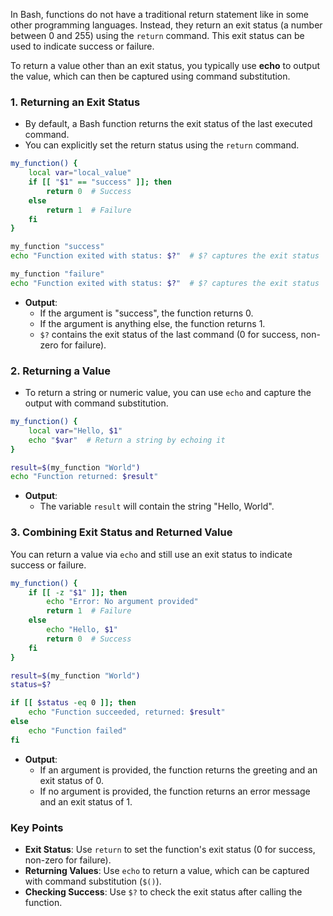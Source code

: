In Bash, functions do not have a traditional return statement like in some other programming languages. Instead, they return an exit status (a number between 0 and 255) using the `return` command. This exit status can be used to indicate success or failure.

To return a value other than an exit status, you typically use **echo** to output the value, which can then be captured using command substitution.

### **1. Returning an Exit Status**
- By default, a Bash function returns the exit status of the last executed command.
- You can explicitly set the return status using the `return` command.

```bash
my_function() {
    local var="local_value"
    if [[ "$1" == "success" ]]; then
        return 0  # Success
    else
        return 1  # Failure
    fi
}

my_function "success"
echo "Function exited with status: $?"  # $? captures the exit status

my_function "failure"
echo "Function exited with status: $?"  # $? captures the exit status
```
- **Output**:
  - If the argument is "success", the function returns 0.
  - If the argument is anything else, the function returns 1.
  - `$?` contains the exit status of the last command (0 for success, non-zero for failure).

### **2. Returning a Value**
- To return a string or numeric value, you can use `echo` and capture the output with command substitution.

```bash
my_function() {
    local var="Hello, $1"
    echo "$var"  # Return a string by echoing it
}

result=$(my_function "World")
echo "Function returned: $result"
```
- **Output**:
  - The variable `result` will contain the string "Hello, World".

### **3. Combining Exit Status and Returned Value**
You can return a value via `echo` and still use an exit status to indicate success or failure.

```bash
my_function() {
    if [[ -z "$1" ]]; then
        echo "Error: No argument provided"
        return 1  # Failure
    else
        echo "Hello, $1"
        return 0  # Success
    fi
}

result=$(my_function "World")
status=$?

if [[ $status -eq 0 ]]; then
    echo "Function succeeded, returned: $result"
else
    echo "Function failed"
fi
```
- **Output**:
  - If an argument is provided, the function returns the greeting and an exit status of 0.
  - If no argument is provided, the function returns an error message and an exit status of 1.

### **Key Points**
- **Exit Status**: Use `return` to set the function's exit status (0 for success, non-zero for failure).
- **Returning Values**: Use `echo` to return a value, which can be captured with command substitution (`$()`).
- **Checking Success**: Use `$?` to check the exit status after calling the function.